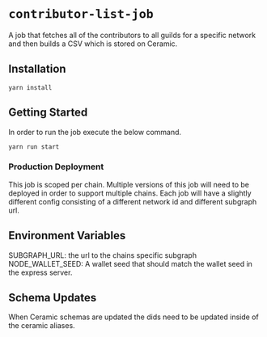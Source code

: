 # `contributor-list-job`

A job that fetches all of the contributors to all guilds
for a specific network and then builds a CSV which is stored
on Ceramic.

## Installation

```
yarn install
```

## Getting Started

In order to run the job execute the below command.

```
yarn run start
```

### Production Deployment

This job is scoped per chain. Multiple versions of this job will need to be deployed in order to support multiple chains. Each job will have a slightly different config consisting of a different network id and different subgraph url.

## Environment Variables

SUBGRAPH_URL: the url to the chains specific subgraph
NODE_WALLET_SEED: A wallet seed that should match the wallet seed in the express server.

## Schema Updates

When Ceramic schemas are updated the dids need to be updated inside of the ceramic aliases.
